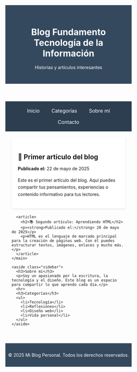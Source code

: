 <!DOCTYPE html>
<html lang="es">
<head>
  <meta charset="UTF-8">
  <meta name="viewport" content="width=device-width, initial-scale=1.0">
  <title>Blog Fundamento Tecnología de la Información</title>
  <style>
    * {
      box-sizing: border-box;
    }

    body {
      font-family: 'Segoe UI', sans-serif;
      background-color: #f9f9f9;
      margin: 0;
      padding: 0;
      color: #333;
    }

    header {
      background-color: #34495e;
      color: white;
      padding: 30px 20px;
      text-align: center;
    }

    nav {
      background-color: #2c3e50;
      padding: 12px 0;
      text-align: center;
    }

    nav a {
      color: white;
      margin: 0 12px;
      text-decoration: none;
      font-size: 1rem;
      display: inline-block;
      padding: 8px 5px;
    }

    nav a:hover {
      text-decoration: underline;
    }

    .container {
      display: flex;
      flex-wrap: wrap;
      max-width: 1200px;
      margin: 20px auto;
      padding: 0 20px;
      gap: 20px;
    }

    main {
      flex: 1 1 60%;
    }

    article {
      background: white;
      padding: 20px;
      margin-bottom: 20px;
      border-radius: 6px;
      box-shadow: 0 2px 4px rgba(0,0,0,0.1);
    }

    article h2 {
      margin-bottom: 10px;
    }

    article p {
      line-height: 1.6;
    }

    .sidebar {
      flex: 1 1 35%;
      background-color: #ecf0f1;
      padding: 20px;
      border-radius: 6px;
      height: fit-content;
    }

    footer {
      background-color: #34495e;
      color: white;
      text-align: center;
      padding: 15px 0;
      margin-top: 40px;
    }

    @media (max-width: 768px) {
      nav a {
        display: block;
        margin: 10px 0;
      }

      .container {
        flex-direction: column;
        padding: 0 15px;
      }

      .sidebar {
        margin-top: 20px;
      }
    }

    @media (max-width: 480px) {
      header h1 {
        font-size: 1.5em;
      }

      nav a {
        font-size: 1em;
      }

      article h2 {
        font-size: 1.2em;
      }

      .sidebar h3 {
        font-size: 1.1em;
      }
    }
  </style>
</head>
<body>

  <header>
    <h1>Blog Fundamento Tecnología de la Información</h1>
    <p>Historias y artículos interesantes</p>
  </header>

  <nav>
    <a href="#">Inicio</a>
    <a href="#">Categorías</a>
    <a href="#">Sobre mí</a>
    <a href="#">Contacto</a>
  </nav>

  <div class="container">
    <main>
      <article>
        <h2>🌄 Primer artículo del blog</h2>
        <p><strong>Publicado el:</strong> 22 de mayo de 2025</p>
        <p>Este es el primer artículo del blog. Aquí puedes compartir tus pensamientos, experiencias o contenido informativo para tus lectores.</p>
      </article>

      <article>
        <h2>📚 Segundo artículo: Aprendiendo HTML</h2>
        <p><strong>Publicado el:</strong> 20 de mayo de 2025</p>
        <p>HTML es el lenguaje de marcado principal para la creación de páginas web. Con él puedes estructurar textos, imágenes, enlaces y mucho más.</p>
      </article>
    </main>

    <aside class="sidebar">
      <h3>Sobre mí</h3>
      <p>Soy un apasionado por la escritura, la tecnología y el diseño. Este blog es un espacio para compartir lo que aprendo cada día.</p>
      <hr>
      <h3>Categorías</h3>
      <ul>
        <li>Tecnología</li>
        <li>Reflexiones</li>
        <li>Diseño web</li>
        <li>Vida personal</li>
      </ul>
    </aside>
  </div>

  <footer>
    <p>&copy; 2025 Mi Blog Personal. Todos los derechos reservados.</p>
  </footer>

</body>
</html>
